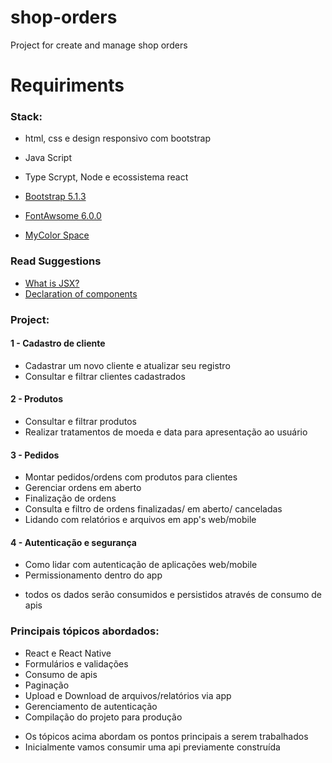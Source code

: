 # shop-orders

Project for create and manage shop orders

# Requiriments

### Stack:

- html, css e design responsivo com bootstrap
- Java Script
- Type Scrypt, Node e ecossistema react

- [Bootstrap 5.1.3](https://getbootstrap.com/docs/5.1/getting-started/download/)

- [FontAwsome 6.0.0](https://fontawesome.com/icons)

- [MyColor Space](https://mycolor.space/?hex=%231E1232&sub=1)
 
### Read Suggestions

- [What is JSX?](https://reactjs.org/docs/introducing-jsx.html)
- [Declaration of components](https://reactnative.dev/docs/getting-started#function-components-and-class-components)

### Project:
 
#### 1 - Cadastro de cliente
- Cadastrar um novo cliente e atualizar seu registro
- Consultar e filtrar clientes cadastrados
 
#### 2 - Produtos
- Consultar e filtrar produtos
- Realizar tratamentos de moeda e data para apresentação ao usuário
 
#### 3 - Pedidos
- Montar pedidos/ordens com produtos para clientes 
- Gerenciar ordens em aberto
- Finalização de ordens
- Consulta e filtro de ordens finalizadas/ em aberto/ canceladas
- Lidando com relatórios e arquivos em app's web/mobile
 
#### 4 - Autenticação e segurança
- Como lidar com autenticação de aplicações web/mobile
- Permissionamento dentro do app

* todos os dados serão consumidos e persistidos através de consumo de apis
 
### Principais tópicos abordados:
- React e React Native
- Formulários e validações
- Consumo de apis
- Paginação
- Upload e Download de arquivos/relatórios via app
- Gerenciamento de autenticação
- Compilação do projeto para produção
 
* Os tópicos acima abordam os pontos principais a serem trabalhados
* Inicialmente vamos consumir uma api previamente construída
 
 